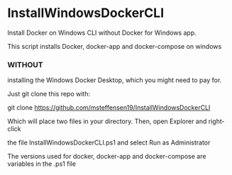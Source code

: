 # InstallWindowsDockerCLI
Install Docker on Windows CLI without Docker for Windows app.


This script installs Docker, docker-app and docker-compose on windows
### WITHOUT
installing the Windows Docker Desktop, which you might need to pay for.

Just git clone this repo with:


git clone https://github.com/msteffensen19/InstallWindowsDockerCLI


Which will place two files in your directory. Then, open Explorer and right-click

the file InstallWindowsDockerCLI.ps1 and select Run as Administrator

The versions used for docker, docker-app and docker-compose are variables in the .ps1 file

